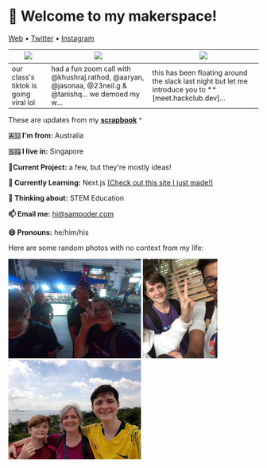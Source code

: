 <h1 align="left">👋 Welcome to my makerspace!</h3>

<p align="left">
  <a href="https://sampoder.com">Web</a> •
  <a href="https://twitter.com/sam_poder">Twitter</a> •
  <a href="https://instagram.com/sam_poder">Instagram</a>
</p>

  
  
  <!--- START_SCRAPBOOK_WIDGET --->
  | <img src ="https://dl.airtable.com/.attachments/5409f3578006a02132074bf14391179e/1d6f9b3e/img-20201119-wa0006.jpg">  |  <img src ="https://dl.airtable.com/.attachments/863f87d5322b87201a12d90b024d723b/725a9d40/screenshot_2020-11-18_at_11.40.13_pm.png"> | <img src ="https://dl.airtable.com/.attachments/b6209c9b9f2e11d69dfd5d74e49caba3/e300bbbc/screenshot_2020-11-17_at_9.11.37_am.png"> |
|---|---|---|
| our class's tiktok is going viral lol | had a fun zoom call with @khushraj.rathod, @aaryan, @jasonaa, @23neil.g & @tanishq... we demoed my w...  | this has been floating around the slack last night but let me introduce you to **[meet.hackclub.dev]...   |
  <!--- END_SCRAPBOOK_WIDGET --->
  
  
  
  These are updates from my [**scrapbook**](https://scrapbook.hackclub.com/sampoder) ^
  
**🇦🇺 I'm from:** Australia

**🇸🇬 I live in:** Singapore

**🔭Current Project:** a few, but they're mostly ideas!
  
**🌱 Currently Learning:** Next.js [(Check out this site I just made!)](http://summer.hackclub.com)

**🤔 Thinking about:** STEM Education

**📫 Email me:** hi@sampoder.com

**😄 Pronouns:** he/him/his

Here are some random photos with no context from my life:

<img src ="https://github.com/sampoder/sampoder/raw/master/GOPR5263.JPG" height = "200px">  <img src ="https://github.com/sampoder/sampoder/raw/master/IMG_0269.jpg" height = "200px"> <img src ="https://github.com/sampoder/sampoder/raw/master/20200807_111143.jpg/" height = "200px">
